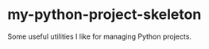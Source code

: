 my-python-project-skeleton
==========================

Some useful utilities I like for managing Python projects.
